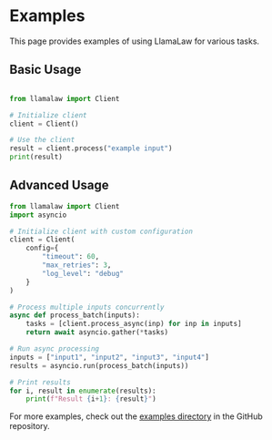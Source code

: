 # Examples

This page provides examples of using LlamaLaw for various tasks.

## Basic Usage

```python

from llamalaw import Client

# Initialize client
client = Client()

# Use the client
result = client.process("example input")
print(result)
```

## Advanced Usage

```python
from llamalaw import Client
import asyncio

# Initialize client with custom configuration
client = Client(
    config={
        "timeout": 60,
        "max_retries": 3,
        "log_level": "debug"
    }
)

# Process multiple inputs concurrently
async def process_batch(inputs):
    tasks = [client.process_async(inp) for inp in inputs]
    return await asyncio.gather(*tasks)

# Run async processing
inputs = ["input1", "input2", "input3", "input4"]
results = asyncio.run(process_batch(inputs))

# Print results
for i, result in enumerate(results):
    print(f"Result {i+1}: {result}")
```

For more examples, check out the [examples directory](https://github.com/llamasearchai/llamalaw/tree/main/examples) in the GitHub repository.

